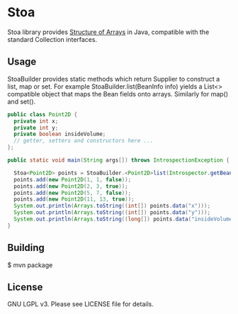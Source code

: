 # Stoa

Stoa library provides [Structure of Arrays](https://en.wikipedia.org/wiki/AOS_and_SOA#Structure_of_arrays) in Java, compatible with the standard Collection interfaces.

## Usage

StoaBuilder provides static methods which return Supplier to construct a list, map or set.
For example StoaBuilder.list(BeanInfo info) yields a List<> compatible object that maps the Bean fields onto arrays. Similarly for map() and set().

```java
public class Point2D {
  private int x;
  private int y;
  private boolean insideVolume;
  // getter, setters and constructors here ...
};

public static void main(String args[]) throws IntrospectionException {

  Stoa<Point2D> points = StoaBuilder.<Point2D>list(Introspector.getBeanInfo(Point2D.class, Object.class)).get();
  points.add(new Point2D(1, 1, false));
  points.add(new Point2D(2, 3, true));
  points.add(new Point2D(5, 7, false));
  points.add(new Point2D(11, 13, true));
  System.out.println(Arrays.toString((int[]) points.data("x")));
  System.out.println(Arrays.toString((int[]) points.data("y")));
  System.out.println(Arrays.toString((long[]) points.data("insideVolume"))); // Note that booleans are stored inside a long array
}
```

## Building
$ mvn package

## License
GNU LGPL v3. Please see LICENSE file for details.
